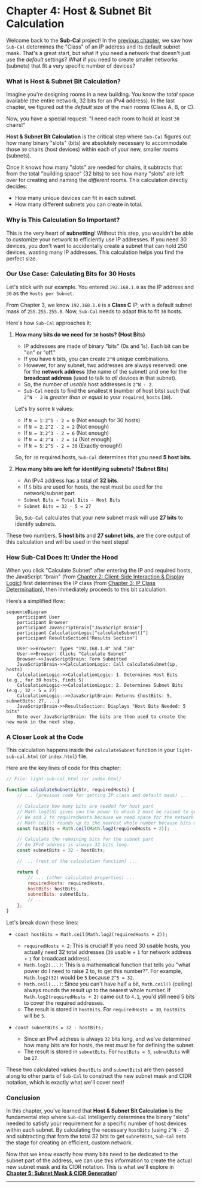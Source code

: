 # Chapter 4: Host & Subnet Bit Calculation

Welcome back to the **Sub-Cal** project! In the [previous chapter](03_ip_class_determination_.md), we saw how `Sub-Cal` determines the "Class" of an IP address and its default subnet mask. That's a great start, but what if you need a network that doesn't just use the *default* settings? What if you need to create smaller networks (subnets) that fit a very specific number of devices?

### What is Host & Subnet Bit Calculation?

Imagine you're designing rooms in a new building. You know the *total* space available (the entire network, 32 bits for an IPv4 address). In the last chapter, we figured out the *default* size of the main rooms (Class A, B, or C).

Now, you have a special request: "I need each room to hold at least `30` chairs!"

**Host & Subnet Bit Calculation** is the critical step where `Sub-Cal` figures out how many binary "slots" (bits) are absolutely necessary to accommodate those `30` chairs (host devices) within each of your new, smaller rooms (subnets).

Once it knows how many "slots" are needed for chairs, it subtracts that from the total "building space" (32 bits) to see how many "slots" are left over for creating and naming the *different* rooms. This calculation directly decides:
*   How many unique devices can fit in each subnet.
*   How many different subnets you can create in total.

### Why is This Calculation So Important?

This is the very heart of **subnetting**! Without this step, you wouldn't be able to customize your network to efficiently use IP addresses. If you need 30 devices, you don't want to accidentally create a subnet that can hold 250 devices, wasting many IP addresses. This calculation helps you find the perfect size.

### Our Use Case: Calculating Bits for 30 Hosts

Let's stick with our example. You entered `192.168.1.0` as the IP address and `30` as the `Hosts per Subnet`.

From Chapter 3, we know `192.168.1.0` is a **Class C** IP, with a default subnet mask of `255.255.255.0`. Now, `Sub-Cal` needs to adapt this to fit `30` hosts.

Here's how `Sub-Cal` approaches it:

1.  **How many bits do we need for `30` hosts? (Host Bits)**
    *   IP addresses are made of binary "bits" (0s and 1s). Each bit can be "on" or "off."
    *   If you have `N` bits, you can create `2^N` unique combinations.
    *   However, for any subnet, two addresses are always reserved: one for the **network address** (the name of the subnet) and one for the **broadcast address** (used to talk to *all* devices in that subnet).
    *   So, the number of *usable* host addresses is `2^N - 2`.
    *   `Sub-Cal` needs to find the smallest `N` (number of host bits) such that `2^N - 2` is *greater than or equal to* your `required_hosts` (`30`).

    Let's try some `N` values:
    *   If `N = 1`: `2^1 - 2 = 0` (Not enough for 30 hosts)
    *   If `N = 2`: `2^2 - 2 = 2` (Not enough)
    *   If `N = 3`: `2^3 - 2 = 6` (Not enough)
    *   If `N = 4`: `2^4 - 2 = 14` (Not enough)
    *   If `N = 5`: `2^5 - 2 = 30` (Exactly enough!)

    So, for `30` required hosts, `Sub-Cal` determines that you need **5 host bits**.

2.  **How many bits are left for identifying subnets? (Subnet Bits)**
    *   An IPv4 address has a total of **32 bits**.
    *   If `5` bits are used for hosts, the rest must be used for the network/subnet part.
    *   `Subnet Bits = Total Bits - Host Bits`
    *   `Subnet Bits = 32 - 5 = 27`

    So, `Sub-Cal` calculates that your new subnet mask will use **27 bits** to identify subnets.

These two numbers, **5 host bits** and **27 subnet bits**, are the core output of this calculation and will be used in the next steps!

### How Sub-Cal Does It: Under the Hood

When you click "Calculate Subnet" after entering the IP and required hosts, the JavaScript "brain" (from [Chapter 2: Client-Side Interaction & Display Logic](02_client_side_interaction___display_logic_.md)) first determines the IP class (from [Chapter 3: IP Class Determination](03_ip_class_determination_.md)), then immediately proceeds to this bit calculation.

Here’s a simplified flow:

```mermaid
sequenceDiagram
    participant User
    participant Browser
    participant JavaScriptBrain["JavaScript Brain"]
    participant CalculationLogic["calculateSubnet()"]
    participant ResultsSection["Results Section"]

    User->>Browser: Types "192.168.1.0" and "30"
    User->>Browser: Clicks "Calculate Subnet"
    Browser->>JavaScriptBrain: Form Submitted
    JavaScriptBrain->>CalculationLogic: Call calculateSubnet(ip, hosts)
    CalculationLogic->>CalculationLogic: 1. Determines Host Bits (e.g., for 30 hosts, finds 5)
    CalculationLogic->>CalculationLogic: 2. Determines Subnet Bits (e.g., 32 - 5 = 27)
    CalculationLogic-->>JavaScriptBrain: Returns {hostBits: 5, subnetBits: 27, ...}
    JavaScriptBrain->>ResultsSection: Displays "Host Bits Needed: 5 bits"
    Note over JavaScriptBrain: The bits are then used to create the new mask in the next step.
```

### A Closer Look at the Code

This calculation happens inside the `calculateSubnet` function in your `light-sub-cal.html` (or `index.html`) file.

Here are the key lines of code for this chapter:

```javascript
// File: light-sub-cal.html (or index.html)

function calculateSubnet(ipStr, requiredHosts) {
    // ... (previous code for getting IP class and default mask) ...

    // Calculate how many bits are needed for host part
    // Math.log2(X) gives you the power to which 2 must be raised to get X.
    // We add 2 to requiredHosts because we need space for the network and broadcast addresses.
    // Math.ceil() rounds up to the nearest whole number because bits must be whole.
    const hostBits = Math.ceil(Math.log2(requiredHosts + 2)); 

    // Calculate the remaining bits for the subnet part
    // An IPv4 address is always 32 bits long.
    const subnetBits = 32 - hostBits;

    // ... (rest of the calculation function) ...

    return {
        // ... (other calculated properties) ...
        requiredHosts: requiredHosts,
        hostBits: hostBits,
        subnetBits: subnetBits,
        // ...
    };
}
```

Let's break down these lines:

*   `const hostBits = Math.ceil(Math.log2(requiredHosts + 2));`
    *   `requiredHosts + 2`: This is crucial! If you need 30 usable hosts, you actually need 32 total addresses (`30` usable + `1` for network address + `1` for broadcast address).
    *   `Math.log2(...)`: This is a mathematical function that tells you "what power do I need to raise 2 to, to get this number?". For example, `Math.log2(32)` would be `5` because `2^5 = 32`.
    *   `Math.ceil(...)`: Since you can't have half a bit, `Math.ceil()` (ceiling) always rounds the result *up* to the nearest whole number. If `Math.log2(requiredHosts + 2)` came out to `4.1`, you'd still need 5 bits to cover the required addresses.
    *   The result is stored in `hostBits`. For `requiredHosts = 30`, `hostBits` will be `5`.

*   `const subnetBits = 32 - hostBits;`
    *   Since an IPv4 address is always `32` bits long, and we've determined how many bits are for hosts, the rest *must* be for defining the subnet.
    *   The result is stored in `subnetBits`. For `hostBits = 5`, `subnetBits` will be `27`.

These two calculated values (`hostBits` and `subnetBits`) are then passed along to other parts of `Sub-Cal` to construct the new subnet mask and CIDR notation, which is exactly what we'll cover next!

### Conclusion

In this chapter, you've learned that **Host & Subnet Bit Calculation** is the fundamental step where `Sub-Cal` intelligently determines the binary "slots" needed to satisfy your requirement for a specific number of host devices within each subnet. By calculating the necessary `hostBits` (using `2^N - 2`) and subtracting that from the total 32 bits to get `subnetBits`, `Sub-Cal` sets the stage for creating an efficient, custom network.

Now that we know exactly how many bits need to be dedicated to the subnet part of the address, we can use this information to create the actual new subnet mask and its CIDR notation. This is what we'll explore in **[Chapter 5: Subnet Mask & CIDR Generation](05_subnet_mask___cidr_generation_.md)**!

---
